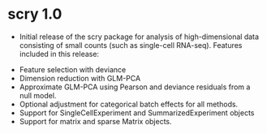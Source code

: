# scry 1.0

- Initial release of the scry package for analysis of high-dimensional data consisting of small counts (such as single-cell RNA-seq). Features included in this release:

* Feature selection with deviance
* Dimension reduction with GLM-PCA
* Approximate GLM-PCA using Pearson and deviance residuals from a null model.
* Optional adjustment for categorical batch effects for all methods.
* Support for SingleCellExperiment and SummarizedExperiment objects
* Support for matrix and sparse Matrix objects.
